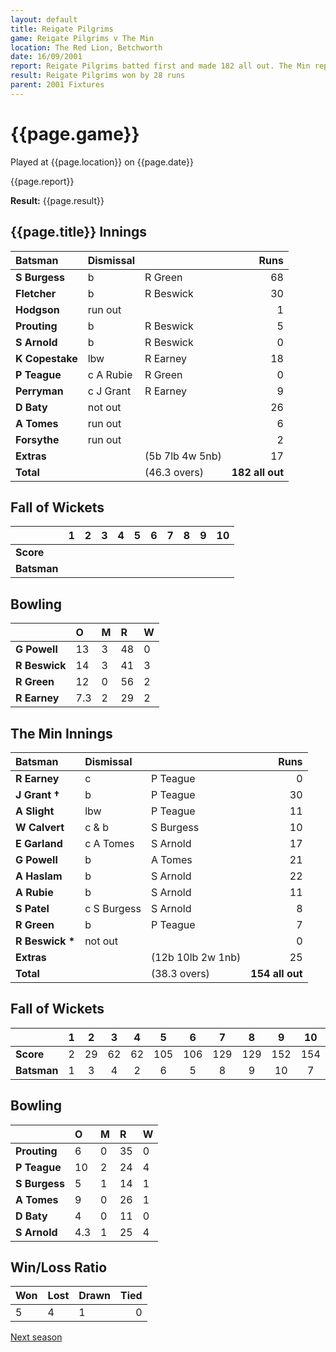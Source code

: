 ```yaml
---
layout: default
title: Reigate Pilgrims
game: Reigate Pilgrims v The Min
location: The Red Lion, Betchworth
date: 16/09/2001
report: Reigate Pilgrims batted first and made 182 all out. The Min replied with 154 all out
result: Reigate Pilgrims won by 28 runs
parent: 2001 Fixtures
---
```


# {{page.game}}

Played at {{page.location}} on {{page.date}}

{{page.report}}

**Result:** {{page.result}}

## {{page.title}} Innings

| Batsman | Dismissal |  | Runs |
|:---|:---|---|---:|
| **S Burgess** | b | R Green | 68 |
| **Fletcher** | b | R Beswick | 30 |
| **Hodgson** | run out |  | 1 |
| **Prouting** | b | R Beswick | 5 |
| **S Arnold** | b | R Beswick | 0 |
| **K Copestake** | lbw | R Earney | 18 |
| **P Teague** | c A Rubie | R Green | 0 |
| **Perryman** | c J Grant | R Earney | 9 |
| **D Baty** | not out |  | 26 |
| **A Tomes** | run out |  | 6 |
| **Forsythe** | run out |  | 2 |
| **Extras** | | (5b 7lb 4w 5nb) | 17 |
| **Total** | | (46.3 overs) | **182 all out** |

## Fall of Wickets

| | 1 | 2 | 3 | 4 | 5 | 6 | 7 | 8 | 9 | 10 |
|---|:---:|:---:|:---:|:---:|:---:|:---:|:---:|:---:|:---:|:---:|
| **Score** |  |  |  |  |  |  |  |  |  |  |
| **Batsman** |  |  |  |  |  |  |  |  |  |  |

## Bowling

| | O | M | R | W |
|---|:---|:---|:---|:---|
| **G Powell** | 13 | 3 | 48 | 0 |
| **R Beswick** | 14 | 3 | 41 | 3 |
| **R Green** | 12 | 0 | 56 | 2 |
| **R Earney** | 7.3 | 2 | 29 | 2 |

## The Min Innings

| Batsman | Dismissal |  | Runs |
|:---|:---|---|---:|
| **R Earney** | c | P Teague | 0 |
| **J Grant &#8224;** | b | P Teague | 30 |
| **A Slight** | lbw | P Teague | 11 |
| **W Calvert** | c & b | S Burgess | 10 |
| **E Garland** | c A Tomes | S Arnold | 17 |
| **G Powell** | b | A Tomes | 21 |
| **A Haslam** | b | S Arnold | 22 |
| **A Rubie** | b | S Arnold | 11 |
| **S Patel** | c S Burgess | S Arnold | 8 |
| **R Green** | b | P Teague | 7 |
| **R Beswick &#42;** | not out |  | 0 |
| **Extras** | | (12b 10lb 2w 1nb) | 25 |
| **Total** | | (38.3 overs) | **154 all out** |

## Fall of Wickets

| | 1 | 2 | 3 | 4 | 5 | 6 | 7 | 8 | 9 | 10 |
|---|:---:|:---:|:---:|:---:|:---:|:---:|:---:|:---:|:---:|:---:|
| **Score** | 2 | 29 | 62 | 62 | 105 | 106 | 129 | 129 | 152 | 154 |
| **Batsman** | 1 | 3 | 4 | 2 | 6 | 5 | 8 | 9 | 10 | 7 |

## Bowling

| | O | M | R | W |
|---|:---|:---|:---|:---|
| **Prouting** | 6 | 0 | 35 | 0 |
| **P Teague** | 10 | 2 | 24 | 4 |
| **S Burgess** | 5 | 1 | 14 | 1 |
| **A Tomes** | 9 | 0 | 26 | 1 |
| **D Baty** | 4 | 0 | 11 | 0 |
| **S Arnold** | 4.3 | 1 | 25 | 4 |

## Win/Loss Ratio

| Won | Lost | Drawn | Tied |
|:---|:---|:---|---:|
| 5 | 4 | 1 | 0 |

[Next season](../2002)